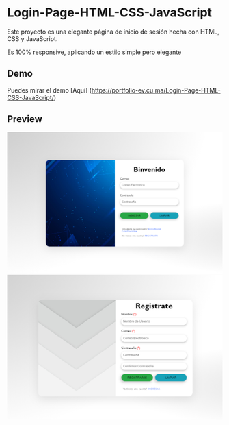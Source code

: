 # Login-Page-HTML-CSS-JavaScript
Este proyecto es una elegante página de inicio de sesión hecha con HTML, CSS y JavaScript. 

Es 100% responsive, aplicando un estilo simple pero elegante

## Demo
Puedes mirar el demo [Aquí] (https://portfolio-ev.cu.ma/Login-Page-HTML-CSS-JavaScript/)

## Preview
![](/img/preview1.png)
![](/img/preview2.png)